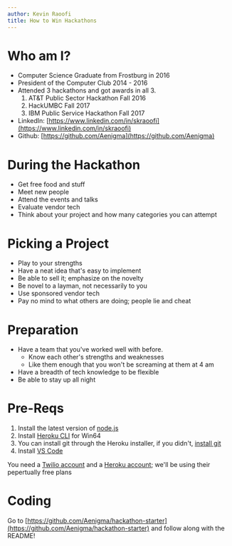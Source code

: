 ```yaml
---
author: Kevin Raoofi
title: How to Win Hackathons
---
```


# Who am I?

* Computer Science Graduate from Frostburg in 2016
* President of the Computer Club 2014 - 2016
* Attended 3 hackathons and got awards in all 3.
    1. AT&T Public Sector Hackathon Fall 2016
    2. HackUMBC Fall 2017
    3. IBM Public Service Hackathon Fall 2017
* LinkedIn: [https://www.linkedin.com/in/skraoofi](https://www.linkedin.com/in/skraoofi)
* Github: [https://github.com/Aenigma](https://github.com/Aenigma)

# During the Hackathon

* Get free food and stuff
* Meet new people
* Attend the events and talks
* Evaluate vendor tech
* Think about your project and how many categories you can attempt

# Picking a Project

* Play to your strengths
* Have a neat idea that's easy to implement
* Be able to sell it; emphasize on the novelty
* Be novel to a layman, not necessarily to you
* Use sponsored vendor tech
* Pay no mind to what others are doing; people lie and cheat

# Preparation

* Have a team that you've worked well with before.
    * Know each other's strengths and weaknesses
    * Like them enough that you won't be screaming at them at 4 am
* Have a breadth of tech knowledge to be flexible
* Be able to stay up all night

# Pre-Reqs

1. Install the latest version of [node.js](https://nodejs.org/en/)
2. Install [Heroku CLI](https://devcenter.heroku.com/articles/getting-started-with-nodejs#set-up) for Win64
3. You can install git through the Heroku installer, if you didn't, [install git](https://git-scm.com/download/win)
4. Install [VS Code](https://code.visualstudio.com/)

You need a [Twilio account](https://www.twilio.com/) and a [Heroku account](https://heroku.com); we'll be using their pepertually free plans

# Coding

Go to [https://github.com/Aenigma/hackathon-starter](https://github.com/Aenigma/hackathon-starter) and follow along with the README!
